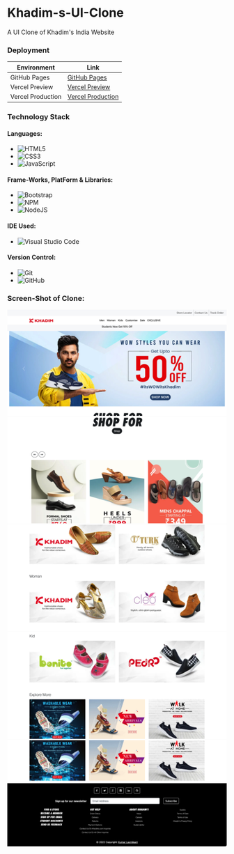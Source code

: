 # Khadim-s-UI-Clone
A UI Clone of Khadim's India Website

### Deployment
| Environment | Link |
|-------------|------|
| GitHub Pages | [GitHub Pages](https://kumar-laxmi.github.io/Khadim-s-UI-Clone/) |
| Vercel Preview | [Vercel Preview](https://khadim-s-ui-clone-fpbo6bct3-kumar-laxmi.vercel.app) |
| Vercel Production | [Vercel Production](https://khadim-s-ui-clone-fpbo6bct3-kumar-laxmi.vercel.app)

### Technology Stack
#### Languages:
- ![HTML5](https://img.shields.io/badge/html5-%23E34F26.svg?style=for-the-badge&logo=html5&logoColor=white)
- ![CSS3](https://img.shields.io/badge/css3-%231572B6.svg?style=for-the-badge&logo=css3&logoColor=white)
- ![JavaScript](https://img.shields.io/badge/javascript-%23323330.svg?style=for-the-badge&logo=javascript&logoColor=%23F7DF1E)

#### Frame-Works, PlatForm & Libraries:
- ![Bootstrap](https://img.shields.io/badge/bootstrap-%23563D7C.svg?style=for-the-badge&logo=bootstrap&logoColor=white)
- ![NPM](https://img.shields.io/badge/NPM-%23000000.svg?style=for-the-badge&logo=npm&logoColor=white)
- ![NodeJS](https://img.shields.io/badge/node.js-6DA55F?style=for-the-badge&logo=node.js&logoColor=white)

#### IDE Used:
- ![Visual Studio Code](https://img.shields.io/badge/Visual%20Studio%20Code-0078d7.svg?style=for-the-badge&logo=visual-studio-code&logoColor=white)

#### Version Control:
- ![Git](https://img.shields.io/badge/git-%23F05033.svg?style=for-the-badge&logo=git&logoColor=white)
- ![GitHub](https://img.shields.io/badge/github-%23121011.svg?style=for-the-badge&logo=github&logoColor=white)


### Screen-Shot of Clone:
<img src="./IMG/Opera Snapshot_2022-05-21_173314_index.html.png" alt="Khadims Clone">
<img src="./IMG/Opera Snapshot_2022-05-21_173326_index.html.png" alt="Khadims Clone">
<img src="./IMG/Opera Snapshot_2022-05-21_173335_index.html.png" alt="Khadims Clone">
<img src="./IMG/Opera Snapshot_2022-05-21_173345_index.html.png" alt="Khadims Clone">
<img src="./IMG/Opera Snapshot_2022-05-21_173355_index.html.png" alt="Khadims Clone">
